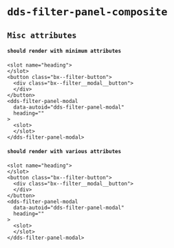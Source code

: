 # `dds-filter-panel-composite`

## `Misc attributes`

####   `should render with minimum attributes`

```
<slot name="heading">
</slot>
<button class="bx--filter-button">
  <div class="bx--filter__modal__button">
  </div>
</button>
<dds-filter-panel-modal
  data-autoid="dds-filter-panel-modal"
  heading=""
>
  <slot>
  </slot>
</dds-filter-panel-modal>

```

####   `should render with various attributes`

```
<slot name="heading">
</slot>
<button class="bx--filter-button">
  <div class="bx--filter__modal__button">
  </div>
</button>
<dds-filter-panel-modal
  data-autoid="dds-filter-panel-modal"
  heading=""
>
  <slot>
  </slot>
</dds-filter-panel-modal>

```


